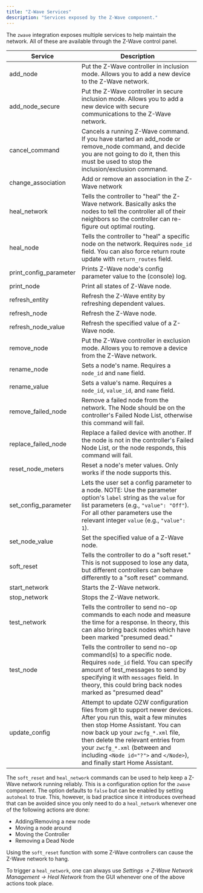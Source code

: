 ```yaml
---
title: "Z-Wave Services"
description: "Services exposed by the Z-Wave component."
---
```


The `zwave` integration exposes multiple services to help maintain the network. All of these are available through the Z-Wave control panel.

| Service                | Description                                                                                                                                  |
| ---------------------- | -------------------------------------------------------------------------------------------------------------------------------------------- |
| add_node               | Put the Z-Wave controller in inclusion mode. Allows you to add a new device to the Z-Wave network.                                           |
| add_node_secure        | Put the Z-Wave controller in secure inclusion mode. Allows you to add a new device with secure communications to the Z-Wave network.         |
| cancel_command         | Cancels a running Z-Wave command. If you have started an add_node or remove_node command, and decide you are not going to do it, then this must be used to stop the inclusion/exclusion command. |
| change_association     | Add or remove an association in the Z-Wave network                                                                                           |
| heal_network           | Tells the controller to "heal" the Z-Wave network. Basically asks the nodes to tell the controller all of their neighbors so the controller can re-figure out optimal routing.             |
| heal_node              | Tells the controller to "heal" a specific node on the network. Requires `node_id` field. You can also force return route update with `return_routes` field.
| print_config_parameter | Prints Z-Wave node's config parameter value to the (console) log.                                                                            |
| print_node             | Print all states of Z-Wave node.                                                                                                             |
| refresh_entity         | Refresh the Z-Wave entity by refreshing dependent values.                                                                                    |
| refresh_node           | Refresh the Z-Wave node.                                                                                                                     |
| refresh_node_value     | Refresh the specified value of a Z-Wave node.                                                                                                |
| remove_node            | Put the Z-Wave controller in exclusion mode. Allows you to remove a device from the Z-Wave network.                                          |
| rename_node            | Sets a node's name. Requires a `node_id` and `name` field.                                                                                   |
| rename_value           | Sets a value's name. Requires a `node_id`, `value_id`, and `name` field.                                                                     |
| remove_failed_node     | Remove a failed node from the network. The Node should be on the controller's Failed Node List, otherwise this command will fail.            |
| replace_failed_node    | Replace a failed device with another. If the node is not in the controller's Failed Node List, or the node responds, this command will fail. |
| reset_node_meters      | Reset a node's meter values. Only works if the node supports this.                                                                           |
| set_config_parameter   | Lets the user set a config parameter to a node. NOTE: Use the parameter option's `label` string as the `value` for list parameters (e.g., `"value": "Off"`). For all other parameters use the relevant integer `value` (e.g., `"value": 1`). |
| set_node_value         | Set the specified value of a Z-Wave node.                                                                                                    |
| soft_reset             | Tells the controller to do a "soft reset." This is not supposed to lose any data, but different controllers can behave differently to a "soft reset" command. |
| start_network          | Starts the Z-Wave network.                                                                                                                   |
| stop_network           | Stops the Z-Wave network.                                                                                                                    |
| test_network           | Tells the controller to send no-op commands to each node and measure the time for a response. In theory, this can also bring back nodes which have been marked "presumed dead."             |
| test_node              | Tells the controller to send no-op command(s) to a specific node. Requires `node_id` field. You can specify amount of test_messages to send by specifying it with `messages` field. In theory, this could bring back nodes marked as "presumed dead"
| update_config          | Attempt to update OZW configuration files from git to support newer devices. After you run this, wait a few minutes then stop Home Assistant. You can now back up your `zwcfg_*.xml` file, then delete the relevant entries from your `zwcfg_*.xml` (between and including `<Node id="?">` and `</Node>`), and finally start Home Assistant. |

The `soft_reset` and `heal_network` commands can be used to help keep a Z-Wave network running reliably. This is a configuration option for the `zwave` component. The option defaults to `false` but can be enabled by setting `autoheal` to true. This, however, is bad practice since it introduces overhead that can be avoided since you only need to do a `heal_network` whenever one of the following actions are done:

- Adding/Removing a new node
- Moving a node around
- Moving the Controller
- Removing a Dead Node

<div class='note'>

Using the `soft_reset` function with some Z-Wave controllers can cause the Z-Wave network to hang.

</div>

To trigger a `heal_network`, one can always use *Settings -> Z-Wave Network Management -> Heal Network* from the GUI whenever one of the above actions took place.
